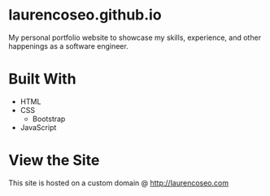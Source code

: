 # laurencoseo.github.io

My personal portfolio website to showcase my skills, experience, and other happenings as a software engineer.

# Built With
* HTML
* CSS
  * Bootstrap
* JavaScript
   
# View the Site
This site is hosted on a custom domain @ http://laurencoseo.com
